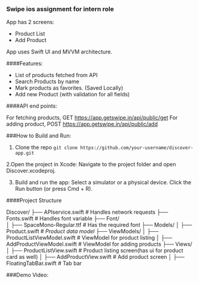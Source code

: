 ### Swipe ios assignment for intern role


App has 2 screens:
- Product List
- Add Product 

App uses Swift UI and MVVM architecture.


####Features:
- List of products fetched from API
- Search Products by name
- Mark products as favorites. (Saved Locally)
- Add new Product (with validation for all fields)

####API end points:

For fetching products, GET https://app.getswipe.in/api/public/get
For adding product, POST https://app.getswipe.in/api/public/add


###How to Build and Run:
1. Clone the repo
`git clone https://github.com/your-username/discover-app.git`

2.Open the project in Xcode:
Navigate to the project folder and open Discover.xcodeproj.

3. Build and run the app:
Select a simulator or a physical device.
Click the Run button (or press Cmd + R).


####Project Structure

Discover/
├── APIservice.swift               # Handles network requests
├── Fonts.swift                    # Handles font variable
├── Font/                          
│   ├── SpaceMono-Regular.ttf      # Has the required font
├── Models/
│   ├── Product.swift              # *Product data model*
├── ViewModels/
│   ├── ProductListViewModel.swift # ViewModel for product listing
│   ├── AddProductViewModel.swift  # ViewModel for adding products
├── Views/
│   ├── ProductListView.swift      # Product listing screen(has ui for product card as well)
│   ├── AddProductView.swift       # Add product screen
│   ├── FloatingTabBar.swift       # Tab bar 


###Demo Video:

